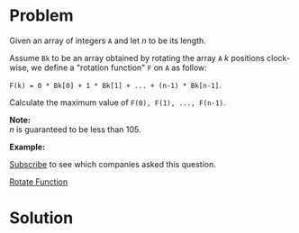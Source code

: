 
# Problem

Given an array of integers `A` and let _n_ to be its length.

Assume `Bk` to be an array obtained by rotating the array `A` _k_ positions
clock-wise, we define a "rotation function" `F` on `A` as follow:

`F(k) = 0 * Bk[0] + 1 * Bk[1] + ... + (n-1) * Bk[n-1]`.

Calculate the maximum value of `F(0), F(1), ..., F(n-1)`.

**Note:**  
_n_ is guaranteed to be less than 105.

**Example:**

[Subscribe](/subscribe/) to see which companies asked this question.



[Rotate Function](https://leetcode.com/problems/rotate-function)

# Solution



